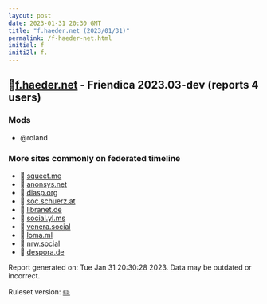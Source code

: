 ```yaml
---
layout: post
date: 2023-01-31 20:30 GMT
title: "f.haeder.net (2023/01/31)"
permalink: /f-haeder-net.html
initial: f
initi2l: f.
---
```


## 🐘[f.haeder.net](https://f.haeder.net) - Friendica 2023.03-dev (reports 4 users)

### Mods
 * @roland

### More sites commonly on federated timeline

* 🐘 [squeet.me](/squeet-me.html)
* 🐘 [anonsys.net](/anonsys-net.html)
* 🐘 [diasp.org](/diasp-org.html)
* 🐘 [soc.schuerz.at](/soc-schuerz-at.html)
* 🐘 [libranet.de](/libranet-de.html)
* 🐘 [social.yl.ms](/social-yl-ms.html)
* 🐘 [venera.social](/venera-social.html)
* 🐘 [loma.ml](/loma-ml.html)
* 🐘 [nrw.social](/nrw-social.html)
* 🐘 [despora.de](/despora-de.html)

Report generated on: Tue Jan 31 20:30:28 2023. Data may be outdated or incorrect.

Ruleset version: [✏️](/version-pencil)
